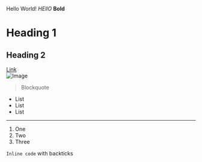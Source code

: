 Hello World!
*HEllO*
**Bold**	
# Heading 1	
## Heading 2	

[Link](https://ucsd-cse15l-f23.github.io/week/week1/)	 
![Image](https://upload.wikimedia.org/wikipedia/commons/0/0c/GoldenGateBridge-001.jpg)	

> Blockquote
* List
* List
* List
--------------------------------------------------------------------
1. One
2. Two
3. Three


 `Inline code` with backticks	
